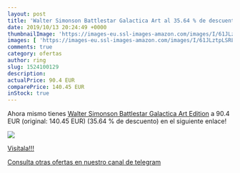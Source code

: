 ```yaml
---
layout: post
title: 'Walter Simonson Battlestar Galactica Art al 35.64 % de descuento'
date: 2019/10/13 20:24:49 +0000
thumbnailImage: 'https://images-eu.ssl-images-amazon.com/images/I/61JLztpLSRL._SL200_.jpg'
images: [ 'https://images-eu.ssl-images-amazon.com/images/I/61JLztpLSRL._SL200_.jpg' ]
comments: true
category: ofertas
author: ring
slug: 1524100129
description:
actualPrice: 90.4 EUR
comparePrice: 140.45 EUR
inStock: true
---
```


Ahora mismo tienes [Walter Simonson Battlestar Galactica Art Edition](https://www.amazon.com/dp/1524100129/?tag=redken08-20) a 90.4 EUR (original: 140.45 EUR) (35.64 %  de descuento) en el siguiente enlace!

[![](https://images-eu.ssl-images-amazon.com/images/I/61JLztpLSRL._SL200_.jpg)](https://www.amazon.com/dp/1524100129/?tag=redken08-20)

[Visítala!!!](https://www.amazon.com/dp/1524100129/?tag=redken08-20)

[Consulta otras ofertas en nuestro canal de telegram](https://t.me/s/ofertas25)
